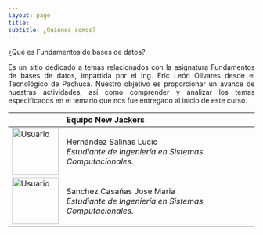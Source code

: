 ```yaml
---
layout: page
title: 
subtitle: ¿Quiénes somos?
---
```

¿Qué es Fundamentos de bases de datos?

<p style="text-align: justify;">Es un sitio dedicado a temas relacionados con la asignatura Fundamentos de bases de datos, impartida por el Ing. Eric León Olivares desde el Tecnológico de Pachuca. Nuestro objetivo es proporcionar un avance de nuestras actividades, así como comprender y analizar los temas especificados en el temario que nos fue entregado al inicio de este curso. </p>

|  | Equipo New Jackers |  
| :------- | :------ | 
| <img src="https://www.firebird.es/wp-content/uploads/2017/01/Linux-avatar.jpeg" width="95" height="95" title="Usuario"> | Hernández Salinas Lucio <br><i>Estudiante de Ingeniería en Sistemas Computacionales.</i>  | 
| <img src="https://basededatostec.github.io/img/32user.png" width="95" height="95" title="Usuario">   | Sanchez Casañas Jose Maria <br><i>Estudiante de Ingeniería en Sistemas Computacionales.</i>   | 
